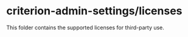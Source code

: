 # criterion-admin-settings/licenses

This folder contains the supported licenses for third-party use.
